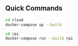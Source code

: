 ## Quick Commands
```bash
cd cloud
docker-compose up --build
```

```bash
cd rpi
docker-compose run --build rpi
```
